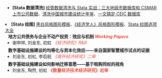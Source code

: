 <!-- <h1 id="WP"></h1>

<h3 style="margin: 60px 0px 10px;">Working Papers</h3> -->

<ul><li><strong>[Stata 数据清洗] </strong><a href="https://mp.weixin.qq.com/s/D0cYVPJJsNiu61GcYwV6cg">经管数据清洗与 Stata 实战：三大地级市数据库和 CSMAR 上市公司数据</a>、<a href="https://www.lianxh.cn/details/889.html">清洗中国城市建设统计年鉴</a>、<a href="https://www.lianxh.cn/details/923.html">一文搞定 CEIC 数据库</a></li></ul>

<li><strong>[Stata 绘图] </strong><a href="https://www.xiaohongshu.com/explore/631481cf0000000012016207?app_platform=android&app_version=8.9.0&ignoreEngage=true&share_from_user_hidden=true&type=normal&xhsshare=WeixinSession&appuid=5df0648d000000000100bd79&apptime=1698844733">黑白风格图形模板</a>、<a href="https://www.xiaohongshu.com/explore/631027090000000012009870?app_platform=android&app_version=8.9.0&ignoreEngage=true&share_from_user_hidden=true&type=normal&xhsshare=WeixinSession&appuid=5df0648d000000000100bd79&apptime=1698844757">《经济学人》风格图形模板</a>、<a href="https://www.xiaohongshu.com/explore/630f0e4e000000000900d06d?app_platform=android&app_version=8.9.0&ignoreEngage=true&share_from_user_hidden=true&type=normal&xhsshare=WeixinSession&appuid=5df0648d000000000100bd79&apptime=1698844749">Stata 绘图选项大全</a></li>

<h4 style="margin:0 10px 0;">地方公共债务与企业不动产投资：效应与机制 <strong> <i style="color:#e74d3c">Working Papers</i></strong></h4>
<ul style="margin:0 0 5px;">
  <li>谢申祥, 刘金东, 初虹 <i style="color:#e74d3c">《经济研究》R&R</i></li>
</ul>


<h4 style="margin:0 10px 0;">数字基础设施建设的均等化与资本化效应——来自国家智慧城市试点的证据</h4>
<ul style="margin:0 0 5px;">
  <li>刘金东, 初虹, 李启航 <i style="color:#e74d3c">《南开经济研究》二审</i></li>
</ul>


<h4 style="margin:0 10px 0;">数字基础设施建设如何影响迁移意愿——基于租购同权的视角</h4>
<ul style="margin:0 0 5px;">
  <li>刘金东, 陶然, 初虹 <strong style="color:#e74d3c">《数量经济技术经济研究》初审</strong></li>
</ul>


<!-- <h4 style="margin:0 10px 0;">Organization Committee</h4>

<ul style="margin:0 0 5px;">
  <li>..<a href="https://bmvc2023.org/people/organisers/"><autocolor>..</autocolor></a> <a href="h12"><autocolor>2022</autocolor></a>-<a href="12"><autocolor>2023</autocolor></a></li>
  <li>s<a href="https://www.acmmmasia.org/2020/committee.html"><autocolor>sd</autocolor></a></li>
</ul> -->


